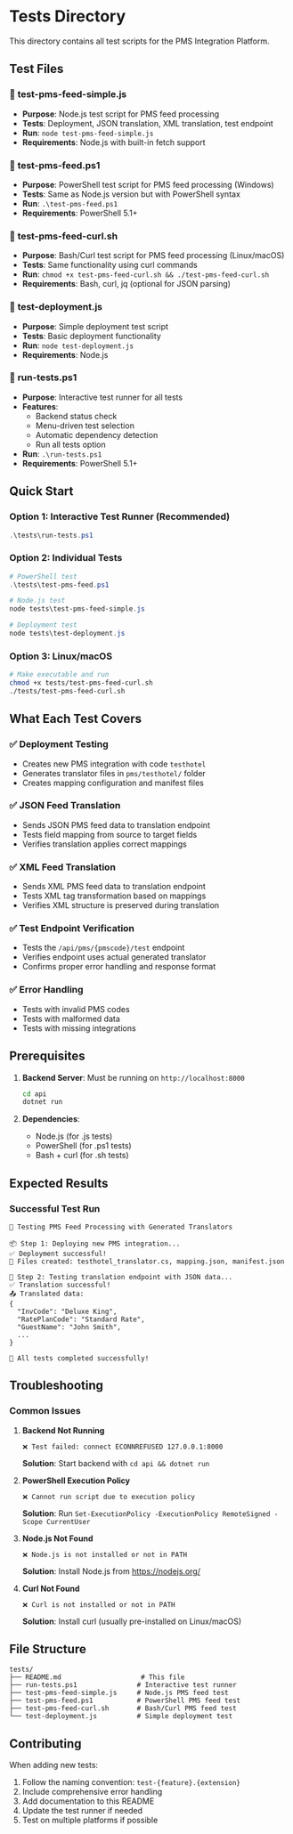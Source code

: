 # Tests Directory

This directory contains all test scripts for the PMS Integration Platform.

## Test Files

### 🧪 **test-pms-feed-simple.js**
- **Purpose**: Node.js test script for PMS feed processing
- **Tests**: Deployment, JSON translation, XML translation, test endpoint
- **Run**: `node test-pms-feed-simple.js`
- **Requirements**: Node.js with built-in fetch support

### 🧪 **test-pms-feed.ps1**
- **Purpose**: PowerShell test script for PMS feed processing (Windows)
- **Tests**: Same as Node.js version but with PowerShell syntax
- **Run**: `.\test-pms-feed.ps1`
- **Requirements**: PowerShell 5.1+

### 🧪 **test-pms-feed-curl.sh**
- **Purpose**: Bash/Curl test script for PMS feed processing (Linux/macOS)
- **Tests**: Same functionality using curl commands
- **Run**: `chmod +x test-pms-feed-curl.sh && ./test-pms-feed-curl.sh`
- **Requirements**: Bash, curl, jq (optional for JSON parsing)

### 🧪 **test-deployment.js**
- **Purpose**: Simple deployment test script
- **Tests**: Basic deployment functionality
- **Run**: `node test-deployment.js`
- **Requirements**: Node.js

### 🚀 **run-tests.ps1**
- **Purpose**: Interactive test runner for all tests
- **Features**: 
  - Backend status check
  - Menu-driven test selection
  - Automatic dependency detection
  - Run all tests option
- **Run**: `.\run-tests.ps1`
- **Requirements**: PowerShell 5.1+

## Quick Start

### Option 1: Interactive Test Runner (Recommended)
```powershell
.\tests\run-tests.ps1
```

### Option 2: Individual Tests
```powershell
# PowerShell test
.\tests\test-pms-feed.ps1

# Node.js test
node tests\test-pms-feed-simple.js

# Deployment test
node tests\test-deployment.js
```

### Option 3: Linux/macOS
```bash
# Make executable and run
chmod +x tests/test-pms-feed-curl.sh
./tests/test-pms-feed-curl.sh
```

## What Each Test Covers

### ✅ **Deployment Testing**
- Creates new PMS integration with code `testhotel`
- Generates translator files in `pms/testhotel/` folder
- Creates mapping configuration and manifest files

### ✅ **JSON Feed Translation**
- Sends JSON PMS feed data to translation endpoint
- Tests field mapping from source to target fields
- Verifies translation applies correct mappings

### ✅ **XML Feed Translation**
- Sends XML PMS feed data to translation endpoint
- Tests XML tag transformation based on mappings
- Verifies XML structure is preserved during translation

### ✅ **Test Endpoint Verification**
- Tests the `/api/pms/{pmscode}/test` endpoint
- Verifies endpoint uses actual generated translator
- Confirms proper error handling and response format

### ✅ **Error Handling**
- Tests with invalid PMS codes
- Tests with malformed data
- Tests with missing integrations

## Prerequisites

1. **Backend Server**: Must be running on `http://localhost:8000`
   ```bash
   cd api
   dotnet run
   ```

2. **Dependencies**: 
   - Node.js (for .js tests)
   - PowerShell (for .ps1 tests)
   - Bash + curl (for .sh tests)

## Expected Results

### Successful Test Run
```
🧪 Testing PMS Feed Processing with Generated Translators

📦 Step 1: Deploying new PMS integration...
✅ Deployment successful!
📁 Files created: testhotel_translator.cs, mapping.json, manifest.json

🔄 Step 2: Testing translation endpoint with JSON data...
✅ Translation successful!
📤 Translated data:
{
  "InvCode": "Deluxe King",
  "RatePlanCode": "Standard Rate",
  "GuestName": "John Smith",
  ...
}

🎉 All tests completed successfully!
```

## Troubleshooting

### Common Issues

1. **Backend Not Running**
   ```
   ❌ Test failed: connect ECONNREFUSED 127.0.0.1:8000
   ```
   **Solution**: Start backend with `cd api && dotnet run`

2. **PowerShell Execution Policy**
   ```
   ❌ Cannot run script due to execution policy
   ```
   **Solution**: Run `Set-ExecutionPolicy -ExecutionPolicy RemoteSigned -Scope CurrentUser`

3. **Node.js Not Found**
   ```
   ❌ Node.js is not installed or not in PATH
   ```
   **Solution**: Install Node.js from https://nodejs.org/

4. **Curl Not Found**
   ```
   ❌ Curl is not installed or not in PATH
   ```
   **Solution**: Install curl (usually pre-installed on Linux/macOS)

## File Structure

```
tests/
├── README.md                    # This file
├── run-tests.ps1               # Interactive test runner
├── test-pms-feed-simple.js     # Node.js PMS feed test
├── test-pms-feed.ps1           # PowerShell PMS feed test
├── test-pms-feed-curl.sh       # Bash/Curl PMS feed test
└── test-deployment.js          # Simple deployment test
```

## Contributing

When adding new tests:
1. Follow the naming convention: `test-{feature}.{extension}`
2. Include comprehensive error handling
3. Add documentation to this README
4. Update the test runner if needed
5. Test on multiple platforms if possible 